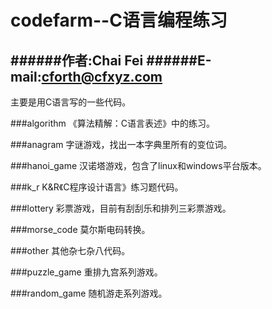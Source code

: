 codefarm--C语言编程练习
=====================

######作者:Chai Fei
######E-mail:cforth@cfxyz.com
---------------------
主要是用C语言写的一些代码。


###algorithm
《算法精解：C语言表述》中的练习。


###anagram
字谜游戏，找出一本字典里所有的变位词。


###hanoi_game
汉诺塔游戏，包含了linux和windows平台版本。


###k_r
K&R《C程序设计语言》练习题代码。


###lottery
彩票游戏，目前有刮刮乐和排列三彩票游戏。


###morse_code
莫尔斯电码转换。


###other
其他杂七杂八代码。


###puzzle_game
重排九宫系列游戏。


###random_game
随机游走系列游戏。
